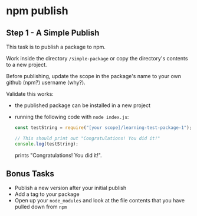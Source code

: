 # npm publish

## Step 1 - A Simple Publish

This task is to publish a package to npm. 

Work inside the directory `/simple-package` or copy the directory's contents to a new project. 

Before publishing, update the scope in the package's name to your own github (npm?) username (why?).

Validate this works: 
* the published package can be installed in a new project
* running the following code with `node index.js`: 
 
    ```index.js
    const testString = require("[your scope]/learning-test-package-1");
    
    // This should print out "Congratulations! You did it!"
    console.log(testString);
    ```
    
    prints "Congratulations! You did it!".
    

## Bonus Tasks

- Publish a new version after your initial publish
- Add a tag to your package
- Open up your `node_modules` and look at the file contents that you have pulled down from `npm`
